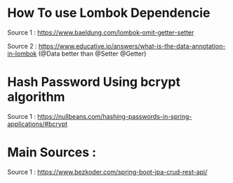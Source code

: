 # How To use Lombok Dependencie
Source 1 : https://www.baeldung.com/lombok-omit-getter-setter

Source 2 : https://www.educative.io/answers/what-is-the-data-annotation-in-lombok (@Data better than @Setter @Getter)

# Hash Password Using bcrypt algorithm
Source 1 : https://nullbeans.com/hashing-passwords-in-spring-applications/#bcrypt


# Main Sources :
Source 1 : https://www.bezkoder.com/spring-boot-jpa-crud-rest-api/